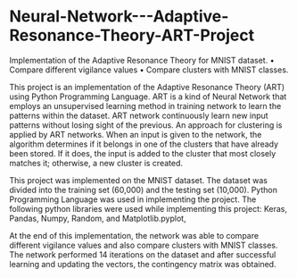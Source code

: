 # Neural-Network---Adaptive-Resonance-Theory-ART-Project
Implementation of the Adaptive Resonance Theory for MNIST dataset. • Compare different vigilance values  • Compare clusters with MNIST classes. 

This project is an implementation of the Adaptive Resonance Theory (ART) using Python Programming Language. ART is a kind of Neural Network that employs an unsupervised learning method in training network to learn the patterns within the dataset. ART network continuously learn new input patterns without losing sight of the previous. An approach for clustering is applied by ART networks. When an input is given to the network, the algorithm determines if it belongs in one of the clusters that have already been stored. If it does, the input is added to the cluster that most closely matches it; otherwise, a new cluster is created.

This project was implemented on the MNIST dataset. The dataset was divided into the training set (60,000) and the testing set (10,000). Python Programming Language was used in implementing the project. The following python libraries were used while implementing this project: Keras, Pandas, Numpy, Random, and Matplotlib.pyplot, 

At the end of this implementation, the network was able to compare different vigilance values and also compare clusters with MNIST classes. The network performed 14 iterations on the dataset and after successful learning and updating the vectors, the contingency matrix was obtained.

